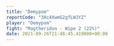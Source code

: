 ```yaml
---
title: "Demypom"
reportCode: "3Hc4XwmG2gfLWJYZ"
player: "Demypom"
fight: "Magtheridon - Wipe 2 (22%)"
date: 2021-09-26T21:48:45.419000+00:00
---
```

